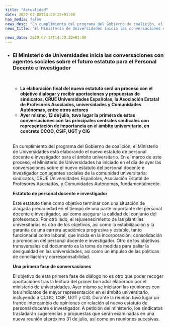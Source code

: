 ```yaml
---
title: "Actualidad"
date: 2022-02-08T14:20:22+01:00
has_media: false
news_desc: "En cumplimiento del programa del Gobierno de coalición, el Ministerio de Universidades está elaborando el nuevo estatuto de personal docente e investigador para el ámbito universitario."
news_title: "El Ministerio de Universidades inicia las conversaciones con agentes sociales sobre el futuro estatuto para el Personal Docente e Investigador"

news_date: 2020-07-14T14:20:22+01:00
---
```

<ul>
<li>
<h3>El Ministerio de Universidades inicia las conversaciones con agentes sociales sobre el futuro estatuto para el Personal Docente e Investigador</h3><br>
<div class="conten">
<ul>
<li><b>La elaboraci&oacute;n final del nuevo estatuto ser&aacute; un proceso con el objetivo dialogar y recibir aportaciones y propuestas de sindicatos, CRUE Universidades Espa&ntilde;olas, la Asociaci&oacute;n Estatal de Profesores Asociados, universidades y Comunidades Aut&oacute;nomas, entre otros actores</b></li>
<li><b>Ayer mismo, 13 de julio, tuvo lugar la primera de estas conversaciones con las principales centrales sindicales con representaci&oacute;n de importancia en el &aacute;mbito universitario, en concreto CCOO, CSIF, UGT y CIG</b></li>
</ul>
<br>
<p>En cumplimiento del programa del Gobierno de coalici&oacute;n, el Ministerio de Universidades est&aacute; elaborando el nuevo estatuto de personal docente e investigador para el &aacute;mbito universitario. En el marco de este proceso, el Ministerio de Universidades ha iniciado en el d&iacute;a de ayer las conversaciones sobre el nuevo estatuto del personal docente e investigador con agentes sociales de la comunidad universitaria: sindicatos, CRUE Universidades Espa&ntilde;olas, Asociaci&oacute;n Estatal de Profesores Asociados, y Comunidades Aut&oacute;nomas, fundamentalmente.</p>
<p><b>Estatuto de personal docente e investigador</b></p>
<p>Este estatuto tiene como objetivo terminar con una situaci&oacute;n de alargada precariedad en el tiempo de una parte importante del personal docente e investigador, as&iacute; como asegurar la calidad del conjunto del profesorado. Por otro lado, el rejuvenecimiento de las plantillas universitarias es otro de los objetivos, as&iacute; como la estabilizaci&oacute;n y la garant&iacute;a de una carrera acad&eacute;mica progresiva y estable, tanto funcionarial como laboral, que incida en la incorporaci&oacute;n, consolidaci&oacute;n y promoci&oacute;n del personal docente e investigador. Otro de los objetivos transversales del documento es la toma de medidas para paliar la desigualdad en las universidades, as&iacute; como un impulso de las pol&iacute;ticas de conciliaci&oacute;n y corresponsabilidad.</p>
<p><b>Una primera fase de conversaciones</b></p>
<p>El objetivo de esta primera fase de di&aacute;logo no es otro que poder recoger aportaciones tras la lectura del primer borrador elaborado por el ministerio de universidades. Ayer mismo se iniciaron las reuniones con los sindicatos de mayor representaci&oacute;n en el &aacute;mbito universitario, incluyendo a CCOO, CSIF, UGT y CIG. Durante la reuni&oacute;n tuvo lugar un franco intercambio de opiniones en relaci&oacute;n al nuevo estatuto de personal docente e investigador. A petici&oacute;n del ministerio, los sindicatos trasladar&aacute;n sugerencias y propuestas que ser&aacute;n examinadas en una nueva reuni&oacute;n el pr&oacute;ximo 31 de julio, as&iacute; como en reuniones sucesivas.</p>
</div>
</li>
</ul>